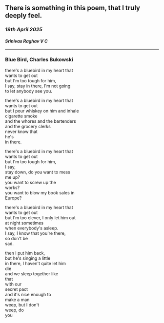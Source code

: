 ## There is something in this poem, that I truly deeply feel.


### *19th April 2025*
#### *Srinivas Raghav V C*

---- 

### Blue Bird, Charles Bukowski 

there's a bluebird in my heart that  
wants to get out  
but I'm too tough for him,  
I say, stay in there, I'm not going  
to let anybody see you.

there's a bluebird in my heart that  
wants to get out  
but I pour whiskey on him and inhale  
cigarette smoke  
and the whores and the bartenders  
and the grocery clerks  
never know that  
he's  
in there.

there's a bluebird in my heart that  
wants to get out  
but I'm too tough for him,  
I say,  
stay down, do you want to mess  
me up?  
you want to screw up the  
works?  
you want to blow my book sales in  
Europe?  

there's a bluebird in my heart that  
wants to get out  
but I'm too clever, I only let him out  
at night sometimes  
when everybody's asleep.  
I say, I know that you're there,  
so don't be  
sad.

then I put him back,  
but he's singing a little  
in there, I haven't quite let him  
die  
and we sleep together like  
that  
with our  
secret pact  
and it's nice enough to  
make a man  
weep, but I don't  
weep, do  
you